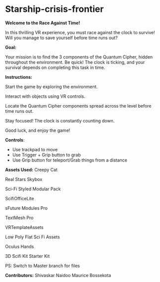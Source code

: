 # Starship-crisis-frontier
**Welcome to the Race Against Time!**

In this thrilling VR experience, you must race against the clock to survive! Will you manage to save yourself before time runs out?

**Goal:**

Your mission is to find the 3 components of the Quantum Cipher, hidden throughout the environment. Be quick! The clock is ticking, and your survival depends on completing this task in time.


**Instructions:**

Start the game by exploring the environment.

Interact with objects using VR controls.

Locate the Quantum Cipher components spread across the level before time runs out.

Stay focused! The clock is constantly counting down.

Good luck, and enjoy the game!

**Controls**:
- Use trackpad to move
- Use Trigger + Grip button to grab
- Use Grip button for teleport/Grab things from a distance

**Assets Used:**
Creepy Cat

Real Stars Skybox

Sci-Fi Styled Modular Pack

ScifiOfficeLite

sFuture Modules Pro

TextMesh Pro

VRTemplateAssets

Low Poly Flat Sci Fi Assets

Oculus Hands

3D Scifi Kit Starter Kit

PS: Switch to Master branch for files

**Contributors:**
Shivaskar Naidoo 
Maurice Bossekota
